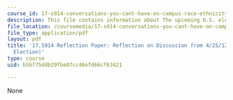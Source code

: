 ```yaml
---
course_id: 17-s914-conversations-you-cant-have-on-campus-race-ethnicity-gender-and-identity-spring-2012
description: This file contains information about The upcoming U.S. election.
file_location: /coursemedia/17-s914-conversations-you-cant-have-on-campus-race-ethnicity-gender-and-identity-spring-2012/b5bf75ddb29fbe87cc46efd66cf63421_MIT17_S914S12_us1.pdf
file_type: application/pdf
layout: pdf
title: '17.S914 Reflection Paper: Reflection on Discussion from 4/25/12 (The U.S.
  Election)'
type: course
uid: b5bf75ddb29fbe87cc46efd66cf63421

---
```

None